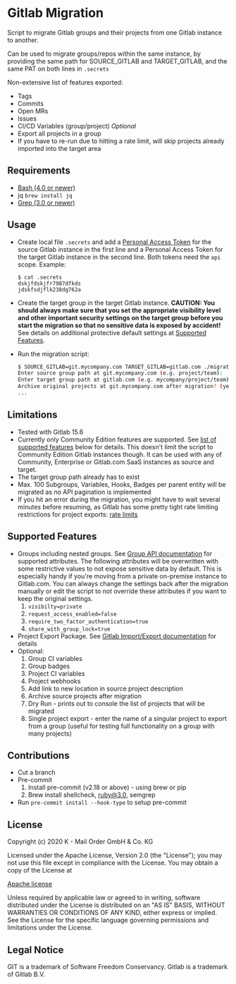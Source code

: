 # Gitlab Migration

Script to migrate Gitlab groups and their projects from one Gitlab instance to
another.

Can be used to migrate groups/repos within the same instance, by providing the
same path for SOURCE_GITLAB and TARGET_GITLAB, and the same PAT on both lines in
`.secrets`

Non-extensive list of features exported:

- Tags
- Commits
- Open MRs
- Issues
- CI/CD Variables (group/project) _Optional_
- Export all projects in a group
- If you have to re-run due to hitting a rate limit, will skip projects already
  imported into the target area

## Requirements

- [Bash (4.0 or newer)](https://apple.stackexchange.com/questions/193411/update-bash-to-version-4-0-on-osx)
- jq `brew install jq`
- [Grep (3.0 or newer)](https://apple.stackexchange.com/questions/193288/how-to-install-and-use-gnu-grep-in-macos)

## Usage

- Create local file `.secrets` and add
  a [Personal Access Token](https://docs.gitlab.com/ee/user/profile/personal_access_tokens.html)
  for the source Gitlab instance in the first line and a Personal Access Token
  for the target Gitlab instance in the second line. Both tokens need the `api`
  scope. Example:

  ```
  $ cat .secrets
  dskjfdskjfr7987dfkds
  jdskfsdjflk238dg762a
  ```

- Create the target group in the target Gitlab instance. **CAUTION: You should
  always make sure that you set the appropriate visibility level and other
  important security settings on the target group before you start the migration
  so that no sensitive data is exposed by accident!** See details on additional
  protective default settings at [Supported Features](#supported-features).
- Run the migration script:

  ```bash
  $ SOURCE_GITLAB=git.mycompany.com TARGET_GITLAB=gitlab.com ./migrate.sh
  Enter source group path at git.mycompany.com (e.g. project/team):
  Enter target group path at gitlab.com (e.g. mycompany/project/team):
  Archive original projects at git.mycompany.com after migration? (yes/no):
  ...
  ```

## Limitations

- Tested with Gitlab 15.6
- Currently only Community Edition features are supported.
  See [list of supported features](#supported-features) below for details. This
  doesn't limit the script to Community Edition Gitlab instances though. It can
  be used with any of Community, Enterprise or Gitlab.com SaaS instances as
  source and target.
- The target group path already has to exist
- Max. 100 Subgroups, Variables, Hooks, Badges per parent entity will be
  migrated as no API pagination is implemented
- If you hit an error during the migration, you might have to wait several
  minutes before resuming, as Gitlab has some pretty tight rate limiting
  restrictions for project
  exports: [rate limits](https://docs.gitlab.com/ee/user/project/settings/import_export.html#rate-limits)

## Supported Features

- Groups including nested groups.
  See [Group API documentation](https://docs.gitlab.com/ee/api/groups.html#list-groups)
  for supported attributes.
  The following attributes will be overwritten with some restrictive values to
  not expose sensitive data by default. This is especially handy if you're
  moving from a private on-premise instance to Gitlab.com.
  You can always change the settings back after the migration manually or edit
  the script to not override these attributes if you want to keep the original
  settings.
  1. `visibilty=private`
  1. `request_access_enabled=false`
  1. `require_two_factor_authentication=true`
  1. `share_with_group_lock=true`
- Project Export Package.
  See [Gitlab Import/Export documentation](https://docs.gitlab.com/ee/user/project/settings/import_export.html#exported-contents)
  for details
- Optional:
  1. Group CI variables
  1. Group badges
  1. Project CI variables
  1. Project webhooks
  1. Add link to new location in source project description
  1. Archive source projects after migration
  1. Dry Run - prints out to console the list of projects that will be
     migrated
  1. Single project export - enter the name of a singular project to export
     from
     a group (useful for testing full functionality on a group with many
     projects)

## Contributions

- Cut a branch
- Pre-commit
  1. Install pre-commit (v2.18 or above) - using brew or pip
  1. Brew install shellcheck,
     [ruby@3.0](https://mac.install.guide/ruby/13.html), semgrep
- Run `pre-commit install --hook-type` to setup pre-commit

## License

Copyright (c) 2020 K - Mail Order GmbH & Co. KG

Licensed under the Apache License, Version 2.0 (the "License"); you may not use
this file except in compliance with the License. You may obtain a copy of the
License at

[Apache license](https://www.apache.org/licenses/LICENSE-2.0)

Unless required by applicable law or agreed to in writing, software distributed
under the License is distributed on an "AS IS" BASIS, WITHOUT WARRANTIES OR
CONDITIONS OF ANY KIND, either express or implied. See the License for the
specific language governing permissions and limitations under the License.

## Legal Notice

GIT is a trademark of Software Freedom Conservancy. Gitlab is a trademark of
Gitlab B.V.
